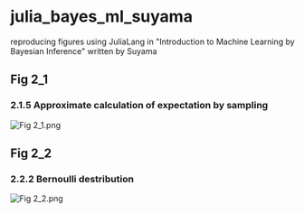 # julia_bayes_ml_suyama
reproducing figures using JuliaLang in "Introduction to Machine Learning by Bayesian Inference" written by Suyama

## Fig 2_1
### 2.1.5 Approximate calculation of expectation by sampling

![Fig 2_1.png](https://user-images.githubusercontent.com/36175603/74019751-794d5c80-49db-11ea-846d-d1f4f5ca13cf.png)

## Fig 2_2
### 2.2.2 Bernoulli destribution
 
![Fig 2_2.png](https://user-images.githubusercontent.com/36175603/74019791-8b2eff80-49db-11ea-9ea1-80810041f79d.png)

